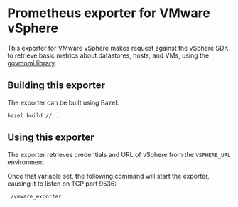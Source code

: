 # Prometheus exporter for VMware vSphere

This exporter for VMware vSphere makes request against the vSphere SDK to
retrieve basic metrics about datastores, hosts, and VMs, using the [govmomi
library](https://github.com/vmware/govmomi/).

## Building this exporter

The exporter can be built using Bazel:

    bazel build //...

## Using this exporter

The exporter retrieves credentials and URL of vSphere from the `VSPHERE_URL` environment.

Once that variable set, the following command will start the exporter, causing
it to listen on TCP port 9536:

    ./vmware_exporter

